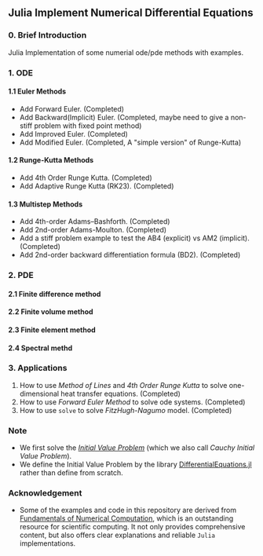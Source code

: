 ## Julia Implement Numerical Differential Equations
### 0. Brief Introduction
Julia Implementation of some numerial ode/pde methods with examples.


### 1. ODE

#### 1.1 Euler Methods
- Add Forward Euler. (Completed) 
- Add Backward(Implicit) Euler. (Completed, maybe need to give a non-stiff problem with fixed point method)
- Add Improved Euler. (Completed)
- Add Modified Euler. (Completed, A "simple version" of Runge-Kutta)
#### 1.2 Runge-Kutta Methods
- Add 4th Order Runge Kutta. (Completed)
- Add Adaptive Runge Kutta (RK23). (Completed)
#### 1.3 Multistep Methods
- Add 4th-order Adams–Bashforth. (Completed)
- Add 2nd-order Adams-Moulton. (Completed)
- Add a stiff problem example to test the AB4 (explicit) vs AM2 (implicit). (Completed)
- Add 2nd-order backward differentiation formula (BD2). (Completed)

### 2. PDE
#### 2.1 Finite difference method
#### 2.2 Finite volume method
#### 2.3 Finite element method
#### 2.4 Spectral methd
### 3. Applications
1. How to use *Method of Lines* and *4th Order Runge Kutta* to solve one-dimensional heat transfer equations. (Completed)
2. How to use *Forward Euler Method* to solve ode systems. (Completed)
3. How to use `solve` to solve *FitzHugh-Nagumo* model. (Completed)


### Note
- We first solve the *[Initial Value Problem](https://en.wikipedia.org/wiki/Initial_value_problem#:~:text=In%20multivariable%20calculus%2C%20an%20initial,solving%20an%20initial%20value%20problem.)* (which we also call *Cauchy Initial Value Problem*). 
- We define the Initial Value Problem by the library [DifferentialEquations.jl](https://docs.sciml.ai/DiffEqDocs/stable/) rather than define from scratch.

### Acknowledgement
- Some of the examples and code in this repository are derived from [ Fundamentals of Numerical Computation](https://tobydriscoll.net/fnc-julia/frontmatter.html), which is an outstanding resource for scientific computing. It not only provides comprehensive content, but also offers clear explanations and reliable `Julia` implementations.